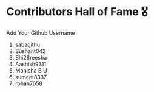 # Contributors Hall of Fame 🎖
Add Your Github Username

1. sabagithu
2. Sushant042
3. Shi28reesha
4. Aashish9311
5. Monisha B U
6. sumeet8337
7. rohan7658









